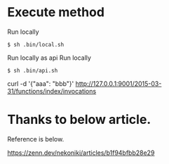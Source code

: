 
# Execute method

Run locally
```
$ sh .bin/local.sh
```

Run locally as api
Run locally

```
$ sh .bin/api.sh
```

curl -d '{"aaa": "bbb"}' http://127.0.0.1:9001/2015-03-31/functions/index/invocations

# Thanks to below article.
Reference is below.

https://zenn.dev/nekoniki/articles/b1f94bfbb28e29
